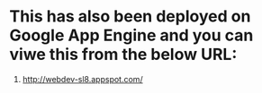 # This has also been deployed on Google App Engine and you can viwe this from the below URL:
1. http://webdev-sl8.appspot.com/
